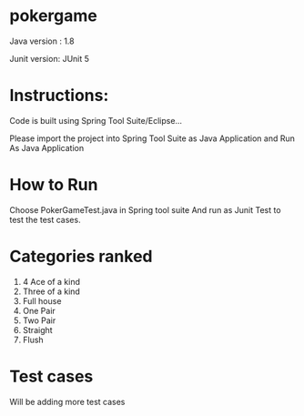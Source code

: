 # pokergame


Java version : 1.8

Junit version: JUnit 5

Instructions:
==============
Code is built using Spring Tool Suite/Eclipse...

Please import the project into Spring Tool Suite as Java Application and Run As Java Application

How to Run
============
Choose PokerGameTest.java in Spring tool suite
And run as Junit Test to test the test cases.

Categories ranked
=========================

1. 4 Ace of a kind
2. Three of a kind
3. Full house
4. One Pair
5. Two Pair
6. Straight
7. Flush



Test cases
===========
Will be adding more test cases
